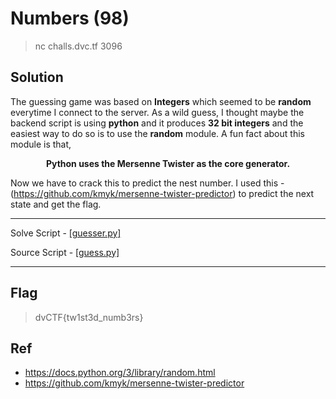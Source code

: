 # Numbers (98)
> nc challs.dvc.tf 3096

## Solution
The guessing game was based on **Integers** which seemed to be **random** everytime I connect to the server. As a wild guess, I thought maybe the backend script
is using **python** and it produces **32 bit integers** and the easiest way to do so is to use the **random** module. A fun fact about this module is that,

<p align='center'><b>
Python uses the Mersenne Twister as the core generator.
</b></p>

Now we have to crack this to predict the nest number. I used this - (https://github.com/kmyk/mersenne-twister-predictor) to predict the next state and get the flag.
***
Solve Script - [[guesser.py]](guesser.py)

Source Script - [[guess.py]](numbers/src/guess.py)
***

## Flag
> dvCTF{tw1st3d_numb3rs}

## Ref
- https://docs.python.org/3/library/random.html
- https://github.com/kmyk/mersenne-twister-predictor
